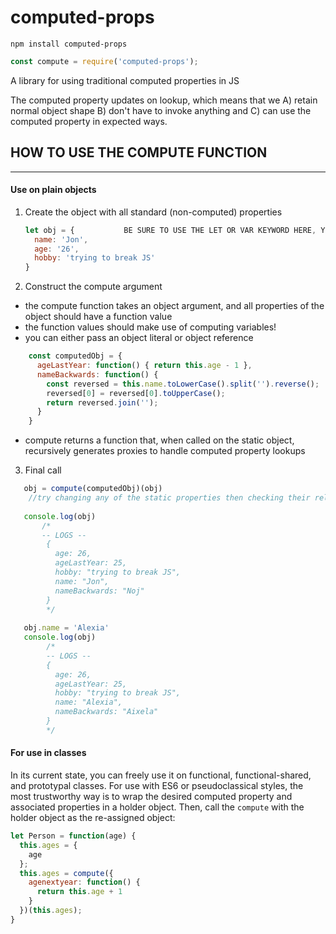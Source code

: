 # computed-props
`npm install computed-props`
```js
const compute = require('computed-props');
```
A library for using traditional computed properties in JS

The computed property updates on lookup, which means that we  A) retain normal object shape B) don't have to invoke anything and C) can use the computed property in expected ways.

## HOW TO USE THE COMPUTE FUNCTION

----------------------------
#### Use on plain objects 
1. Create the object with all standard (non-computed) properties
    ```js
    let obj = {           BE SURE TO USE THE LET OR VAR KEYWORD HERE, YOU WILL REASSIGN LATER
      name: 'Jon',
      age: '26',
      hobby: 'trying to break JS'
    }
    ```
2. Construct the compute argument

- the compute function takes an object argument, and all properties of the object should have a function value
- the function values should make use of computing variables! 
- you can either pass an object literal or object reference

```js
    const computedObj = {
      ageLastYear: function() { return this.age - 1 },
      nameBackwards: function() {
        const reversed = this.name.toLowerCase().split('').reverse();
        reversed[0] = reversed[0].toUpperCase();
        return reversed.join('');
      }
    }
```
- compute returns a function that, when called on the static object, recursively generates proxies to handle computed property lookups

3. Final call

```js
   obj = compute(computedObj)(obj)
    //try changing any of the static properties then checking their related computed properties!
    
   console.log(obj)
       /*
       -- LOGS --
        {
          age: 26,
          ageLastYear: 25,
          hobby: "trying to break JS",
          name: "Jon",
          nameBackwards: "Noj"
        } 
        */
        
   obj.name = 'Alexia'
   console.log(obj)
        /*
        -- LOGS --
        {
          age: 26,
          ageLastYear: 25,
          hobby: "trying to break JS",
          name: "Alexia",
          nameBackwards: "Aixela"
        }
        */
```

#### For use in classes

In its current state, you can freely use it on functional, functional-shared, and prototypal classes.
For use with ES6 or pseudoclassical styles, the most trustworthy way is to wrap the desired computed property and associated properties in a holder object.
Then, call the `compute` with the holder object as the re-assigned object:
```js
let Person = function(age) {
  this.ages = {
    age
  };
  this.ages = compute({
    agenextyear: function() {
      return this.age + 1
    }
  })(this.ages);
}
```
